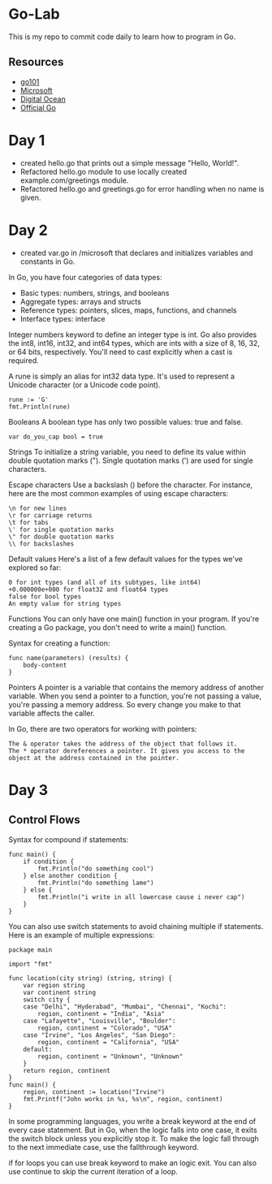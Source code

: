 # Go-Lab
This is my repo to commit code daily to learn how to program in Go.

## Resources
- [go101](https://go101.org/)
- [Microsoft](https://learn.microsoft.com/en-us/training/paths/go-first-steps/)
- [Digital Ocean](https://www.digitalocean.com/community/tutorial-series/how-to-code-in-go)
- [Official Go](https://go.dev/doc/tutorial/)


# Day 1
- created hello.go that prints out a simple message "Hello, World!".
- Refactored hello.go module to use locally created example.com/greetings module.
- Refactored hello.go and greetings.go for error handling when no name is given.

# Day 2
- created var.go in /microsoft that declares and initializes variables and constants in Go.

In Go, you have four categories of data types:
- Basic types: numbers, strings, and booleans
- Aggregate types: arrays and structs
- Reference types: pointers, slices, maps, functions, and channels
- Interface types: interface

Integer numbers
keyword to define an integer type is int. Go also provides the int8, int16, int32, and int64 types, which are ints with a size of 8, 16, 32, or 64 bits, respectively. You'll need to cast explicitly when a cast is required.

A rune is simply an alias for int32 data type. It's used to represent a Unicode character (or a Unicode code point).

    rune := 'G'
    fmt.Println(rune)

Booleans
A boolean type has only two possible values: true and false.
    
    var do_you_cap bool = true

Strings
To initialize a string variable, you need to define its value within double quotation marks ("). Single quotation marks (') are used for single characters.

Escape characters
Use a backslash (\) before the character. For instance, here are the most common examples of using escape characters:

    \n for new lines
    \r for carriage returns
    \t for tabs
    \' for single quotation marks
    \" for double quotation marks
    \\ for backslashes

Default values
Here's a list of a few default values for the types we've explored so far:

    0 for int types (and all of its subtypes, like int64)
    +0.000000e+000 for float32 and float64 types
    false for bool types
    An empty value for string types

Functions
You can only have one main() function in your program. If you're creating a Go package, you don't need to write a main() function.

Syntax for creating a function:

    func name(parameters) (results) {
        body-content
    }

Pointers
A pointer is a variable that contains the memory address of another variable. When you send a pointer to a function, you're not passing a value, you're passing a memory address. So every change you make to that variable affects the caller.

In Go, there are two operators for working with pointers:

    The & operator takes the address of the object that follows it.
    The * operator dereferences a pointer. It gives you access to the object at the address contained in the pointer.

# Day 3
## Control Flows
Syntax for compound if statements:

    func main() {
        if condition {
            fmt.Println("do something cool")
        } else another condition {
            fmt.Println("do something lame")
        } else {
            fmt.Println("i write in all lowercase cause i never cap")
        }
    }

You can also use switch statements to avoid chaining multiple if statements. Here is an example of multiple expressions:

    package main

    import "fmt"

    func location(city string) (string, string) {
        var region string
        var continent string
        switch city {
        case "Delhi", "Hyderabad", "Mumbai", "Chennai", "Kochi":
            region, continent = "India", "Asia"
        case "Lafayette", "Louisville", "Boulder":
            region, continent = "Colorado", "USA"
        case "Irvine", "Los Angeles", "San Diego":
            region, continent = "California", "USA"
        default:
            region, continent = "Unknown", "Unknown"
        }
        return region, continent
    }
    func main() {
        region, continent := location("Irvine")
        fmt.Printf("John works in %s, %s\n", region, continent)
    }

In some programming languages, you write a break keyword at the end of every case statement. But in Go, when the logic falls into one case, it exits the switch block unless you explicitly stop it. To make the logic fall through to the next immediate case, use the fallthrough keyword.

if for loops you can use break keyword to make an logic exit. You can also use continue to skip the current iteration of a loop.

